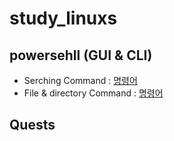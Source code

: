 # study_linuxs
## powersehll (GUI & CLI)
- Serching Command : [명령어](codes/10_powershells.sh)
- File & directory Command : [명령어](codes/20_controll_file_dir_powershells.sh)

## Quests
